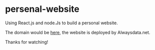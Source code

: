 # persenal-website

Using React.js and node.Js to build a personal website.

The domain would be [here](http://andy1997.alwaysdata.net/personal-website/), the website is deployed by Alwaysdata.net.

Thanks for watching!

